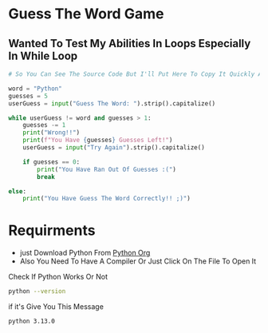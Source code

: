 # Guess The Word Game 

## Wanted To Test My Abilities In Loops Especially In While Loop

```python
# So You Can See The Source Code But I'll Put Here To Copy It Quickly And Play With Your Friends

word = "Python"
guesses = 5
userGuess = input("Guess The Word: ").strip().capitalize()

while userGuess != word and guesses > 1:
    guesses -= 1
    print("Wrong!!")
    print(f"You Have {guesses} Guesses Left!")
    userGuess = input("Try Again").strip().capitalize()

    if guesses == 0:
        print("You Have Ran Out Of Guesses :(")
        break

else:
    print("You Have Guess The Word Correctly!! ;)")
```
# Requirments
- just Download Python From [Python Org](https://python.org)
- Also You Need To Have A Compiler Or Just Click On The File To Open It

Check If Python Works Or Not

```bash
python --version
```

if it's Give You This Message

```bash
python 3.13.0
```
